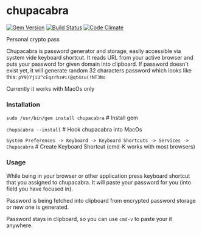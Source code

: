 chupacabra
==========

[![Gem Version](https://badge.fury.io/rb/chupacabra.png)](http://badge.fury.io/rb/chupacabra)
[![Build Status](https://travis-ci.org/dawid-sklodowski/chupacabra.png)](https://travis-ci.org/dawid-sklodowski/chupacabra)
[![Code Climate](https://codeclimate.com/github/dawid-sklodowski/chupacabra.png)](https://codeclimate.com/github/dawid-sklodowski/chupacabra)

Personal crypto pass 

Chupacabra is password generator and storage, easily accessible via system vide keyboard shortcut.  It reads URL from your active browser and puts your password for given domain into clipboard. If password doesn't exist yet, it will generate random 32 characters password which looks like this: ```pY9)YjiU^cEqzrhz#i(@qt4zu(!NT3No```

Currently it works with MacOs only


### Installation
```sudo /usr/bin/gem install chupacabra``` # Install gem

```chupacabra --install``` # Hook chupacabra into MacOs

```System Preferences -> Keyboard -> Keyboard Shortcuts -> Services -> Chupacabra``` # Create Keyboard Shortcut (cmd-K works with most browsers)

### Usage
While being in your browser or other application press keyboard shortcut that you assigned to chupacabra.
It will paste your password for you (into field you have focused in).

Password is being fetched into clipboard from encrypted password storage or new one is generated.

Password stays in clipboard, so you can use ```cmd-v``` to paste your it anywhere.
